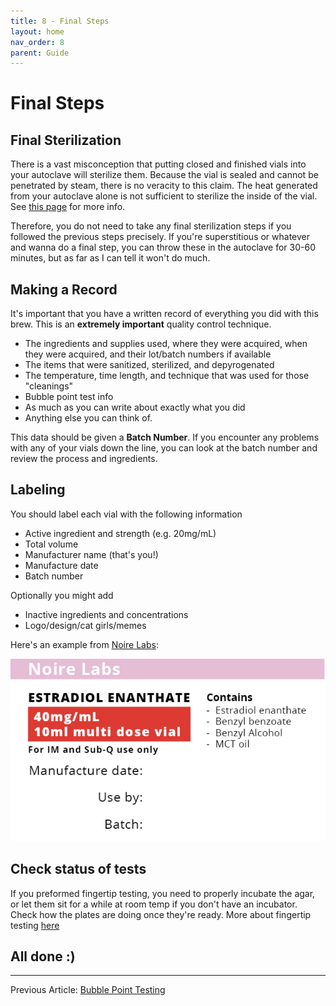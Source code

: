 ```yaml
---
title: 8 - Final Steps
layout: home
nav_order: 8
parent: Guide
---
```


# Final Steps

## Final Sterilization

There is a vast misconception that putting closed and finished vials into your autoclave will sterilize them. Because the vial is sealed and cannot be penetrated by steam, there is no veracity to this claim. The heat generated from your autoclave alone is not sufficient to sterilize the inside of the vial. See [this page](/other/lena.md) for more info. 

Therefore, you do not need to take any final sterilization steps if you followed the previous steps precisely. If you're superstitious or whatever and wanna do a final step, you can throw these in the autoclave for 30-60 minutes, but as far as I can tell it won't do much. 

## Making a Record

It's important that you have a written record of everything you did with this brew. This is an **extremely important** quality control technique.

* The ingredients and supplies used, where they were acquired, when they were acquired, and their lot/batch numbers if available
* The items that were sanitized, sterilized, and depyrogenated
* The temperature, time length, and technique that was used for those "cleanings"
* Bubble point test info
* As much as you can write about exactly what you did
* Anything else you can think of. 

This data should be given a **Batch Number**. If you encounter any problems with any of your vials down the line, you can look at the batch number and review the process and ingredients. 

## Labeling

You should label each vial with the following information

* Active ingredient and strength (e.g. 20mg/mL)
* Total volume
* Manufacturer name (that's you!)
* Manufacture date
* Batch number

Optionally you might add

* Inactive ingredients and concentrations
* Logo/design/cat girls/memes

Here's an example from [Noire Labs](https://noirelabs.net/):

![](/assets/images/noire_label.png)

## Check status of tests

If you preformed fingertip testing, you need to properly incubate the agar, or let them sit for a while at room temp if you don't have an incubator. Check how the plates are doing once they're ready. More about fingertip testing [here](/topics/fingertip_testing)

## All done :) 

---

Previous Article: [Bubble Point Testing](/guides/7_bubble_point)